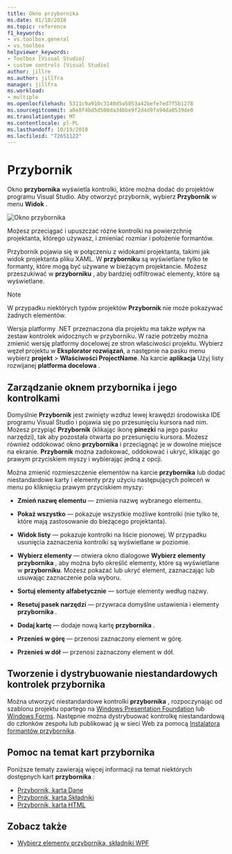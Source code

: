 ```yaml
---
title: Okno przybornika
ms.date: 01/18/2018
ms.topic: reference
f1_keywords:
- vs.toolbox.general
- vs.toolbox
helpviewer_keywords:
- Toolbox [Visual Studio]
- custom controls [Visual Studio]
author: jillre
ms.author: jillfra
manager: jillfra
ms.workload:
- multiple
ms.openlocfilehash: 5311c9a910c3140d5a5053a42befe7ed7f5b1278
ms.sourcegitcommit: a8e8f4bd5d508da34bbe9f2d4d9fa94da0539de0
ms.translationtype: MT
ms.contentlocale: pl-PL
ms.lasthandoff: 10/19/2019
ms.locfileid: "72651122"
---
```

# <a name="toolbox"></a>Przybornik

Okno **przybornika** wyświetla kontrolki, które można dodać do projektów programu Visual Studio. Aby otworzyć przybornik, wybierz **Przybornik** w menu **Widok** .

![Okno przybornika](media/toolbox.png)

Możesz przeciągać i upuszczać różne kontrolki na powierzchnię projektanta, którego używasz, i zmieniać rozmiar i położenie formantów.

Przybornik pojawia się w połączeniu z widokami projektanta, takimi jak widok projektanta pliku XAML. W **przyborniku** są wyświetlane tylko te formanty, które mogą być używane w bieżącym projektancie. Możesz przeszukiwać w **przyborniku** , aby bardziej odfiltrować elementy, które są wyświetlane.

> [!NOTE]
> W przypadku niektórych typów projektów **Przybornik** nie może pokazywać żadnych elementów.

Wersja platformy .NET przeznaczona dla projektu ma także wpływ na zestaw kontrolek widocznych w przyborniku. W razie potrzeby można zmienić wersję platformy docelowej ze stron właściwości projektu. Wybierz węzeł projektu w **Eksplorator rozwiązań**, a następnie na pasku menu wybierz **projekt**  > **Właściwości ProjectName**. Na karcie **aplikacja** Użyj listy rozwijanej **platforma docelowa** .

## <a name="manage-the-toolbox-window-and-its-controls"></a>Zarządzanie oknem przybornika i jego kontrolkami

Domyślnie **Przybornik** jest zwinięty wzdłuż lewej krawędzi środowiska IDE programu Visual Studio i pojawia się po przesunięciu kursora nad nim. Możesz przypiąć **Przybornik** (klikając ikonę **pinezki** na jego pasku narzędzi), tak aby pozostała otwarta po przesunięciu kursora. Możesz również oddokować okno **przybornika** i przeciągnąć je w dowolne miejsce na ekranie. **Przybornik** można zadokować, oddokować i ukryć, klikając go prawym przyciskiem myszy i wybierając jedną z opcji.

Można zmienić rozmieszczenie elementów na karcie **przybornika** lub dodać niestandardowe karty i elementy przy użyciu następujących poleceń w menu po kliknięciu prawym przyciskiem myszy:

- **Zmień nazwę elementu** — zmienia nazwę wybranego elementu.

- **Pokaż wszystko** — pokazuje wszystkie możliwe kontrolki (nie tylko te, które mają zastosowanie do bieżącego projektanta).

- **Widok listy** — pokazuje kontrolki na liście pionowej. W przypadku usunięcia zaznaczenia kontrolki są wyświetlane w poziomie.

- **Wybierz elementy** — otwiera okno dialogowe **Wybierz elementy przybornika** , aby można było określić elementy, które są wyświetlane w **przyborniku**. Możesz pokazać lub ukryć element, zaznaczając lub usuwając zaznaczenie pola wyboru.

- **Sortuj elementy alfabetycznie** — sortuje elementy według nazwy.

- **Resetuj pasek narzędzi** — przywraca domyślne ustawienia i elementy **przybornika** .

- **Dodaj kartę** — dodaje nową kartę **przybornika** .

- **Przenieś w górę** — przenosi zaznaczony element w górę.

- **Przenieś w dół** — przenosi zaznaczony element w dół.

## <a name="create-and-distribute-custom-toolbox-controls"></a>Tworzenie i dystrybuowanie niestandardowych kontrolek przybornika

Można utworzyć niestandardowe kontrolki **przybornika** , rozpoczynając od szablonu projektu opartego na [Windows Presentation Foundation](../../extensibility/creating-a-wpf-toolbox-control.md) lub [Windows Forms](../../extensibility/creating-a-windows-forms-toolbox-control.md). Następnie można dystrybuować kontrolkę niestandardową do członków zespołu lub publikować ją w sieci Web za pomocą [Instalatora formantów przybornika](http://download.microsoft.com/download/8/3/6/836657BD-9CCB-4ED4-B9D2-FB769473B284/TCI_whitepaper.docx).

## <a name="help-on-toolbox-tabs"></a>Pomoc na temat kart przybornika

Poniższe tematy zawierają więcej informacji na temat niektórych dostępnych kart **przybornika** :

- [Przybornik, karta Dane](../../ide/reference/toolbox-data-tab.md)
- [Przybornik, karta Składniki](../../ide/reference/toolbox-components-tab.md)
- [Przybornik, karta HTML](../../ide/reference/toolbox-html-tab.md)

## <a name="see-also"></a>Zobacz także

- [Wybierz elementy przybornika, składniki WPF](choose-toolbox-items-wpf-components.md)